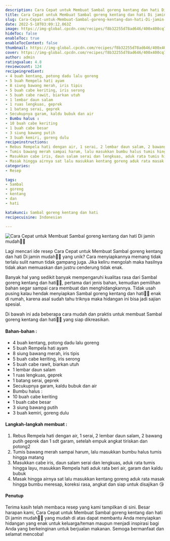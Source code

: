 ```yaml
---
description: Cara Cepat untuk Membuat Sambal goreng kentang dan hati Di jamin mudah"
title: Cara Cepat untuk Membuat Sambal goreng kentang dan hati Di jamin mudah
slug: Cara-Cepat-untuk-Membuat-Sambal-goreng-kentang-dan-hati-Di-jamin-mudah
date: 2022-5-18T03:09:12.063Z
image: https://img-global.cpcdn.com/recipes/f8b32255d78ad646/400x400cq70/photo.jpg
hideToc: false
enableToc: true
enableTocContent: false
thumbnail: https://img-global.cpcdn.com/recipes/f8b32255d78ad646/400x400cq70/photo.jpg
cover: https://img-global.cpcdn.com/recipes/f8b32255d78ad646/400x400cq70/photo.jpg
author: admin
ratingvalue: 4.8
reviewcount: 124
recipeingredient:
- 4 buah kentang, potong dadu lalu goreng
- 5 buah Rempela hati ayam
- 8 siung bawang merah, iris tipis
- 5 buah cabe keriting, iris serong
- 5 buah cabe rawit, biarkan utuh
- 1 lembar daun salam
- 1 ruas lengkuas, geprek
- 1 batang serai, geprek
- Secukupnya garam, kaldu bubuk dan air
- Bumbu halus :
- 10 buah cabe keriting
- 1 buah cabe besar
- 3 siung bawang putih
- 3 buah kemiri, goreng dulu
recipeinstructions:
- Rebus Rempela hati dengan air, 1 serai, 2 lembar daun salam, 2 bawang putih geprek dan 1 sdt garam, setelah empuk angkat tiriskan dan potong2
- Tumis bawang merah sampai harum, lalu masukkan bumbu halus tumis hingga matang
- Masukkan cabe iris, daun salam serai dan lengkuas, aduk rata tumis hingga layu, masukkan Rempela hati aduk rata beri air, garam dan kaldu bubuk
- Masak hingga airnya sat lalu masukkan kentang goreng aduk rata masak hingga bumbu meresap, koreksi rasa, angkat dan siap untuk disajikan 😘
categories:
- Resep

tags:
- Sambal
- goreng
- kentang
- dan
- hati

katakunci: Sambal goreng kentang dan hati
recipecuisine: Indonesian

---
```


![Cara Cepat untuk Membuat Sambal goreng kentang dan hati Di jamin mudah👩‍🍳](https://img-global.cpcdn.com/recipes/f8b32255d78ad646/400x400cq70/photo.jpg)

Lagi mencari ide resep Cara Cepat untuk Membuat Sambal goreng kentang dan hati Di jamin mudah👩‍🍳 yang unik? Cara menyiapkannya memang tidak terlalu sulit namun tidak gampang juga. Jika keliru mengolah maka hasilnya tidak akan memuaskan dan justru cenderung tidak enak.

Banyak hal yang sedikit banyak mempengaruhi kualitas rasa dari Sambal goreng kentang dan hati👩‍🍳, pertama dari jenis bahan, kemudian pemilihan bahan segar sampai cara membuat dan menghidangkannya. Tidak usah pusing kalau hendak menyiapkan Sambal goreng kentang dan hati👩‍🍳 enak di rumah, karena asal sudah tahu triknya maka hidangan ini bisa jadi sajian spesial.

Di bawah ini ada beberapa cara mudah dan praktis untuk membuat Sambal goreng kentang dan hati👩‍🍳 yang siap dikreasikan.

<!--inarticleads1-->

#### Bahan-bahan :

- 4 buah kentang, potong dadu lalu goreng
- 5 buah Rempela hati ayam
- 8 siung bawang merah, iris tipis
- 5 buah cabe keriting, iris serong
- 5 buah cabe rawit, biarkan utuh
- 1 lembar daun salam
- 1 ruas lengkuas, geprek
- 1 batang serai, geprek
- Secukupnya garam, kaldu bubuk dan air
- Bumbu halus :
- 10 buah cabe keriting
- 1 buah cabe besar
- 3 siung bawang putih
- 3 buah kemiri, goreng dulu

<!--inarticleads2-->

#### Langkah-langkah membuat :

1. Rebus Rempela hati dengan air, 1 serai, 2 lembar daun salam, 2 bawang putih geprek dan 1 sdt garam, setelah empuk angkat tiriskan dan potong2
1. Tumis bawang merah sampai harum, lalu masukkan bumbu halus tumis hingga matang
1. Masukkan cabe iris, daun salam serai dan lengkuas, aduk rata tumis hingga layu, masukkan Rempela hati aduk rata beri air, garam dan kaldu bubuk
1. Masak hingga airnya sat lalu masukkan kentang goreng aduk rata masak hingga bumbu meresap, koreksi rasa, angkat dan siap untuk disajikan 😘

#### Penutup

Terima kasih telah membaca resep yang kami tampilkan di sini. Besar harapan kami, Cara Cepat untuk Membuat Sambal goreng kentang dan hati Di jamin mudah👩‍🍳 yang mudah di atas dapat membantu Anda menyiapkan hidangan yang enak untuk keluarga/teman maupun menjadi inspirasi bagi Anda yang berkeinginan untuk berjualan makanan. Semoga bermanfaat dan selamat mencoba!